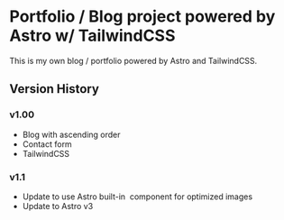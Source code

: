 # Portfolio / Blog project powered by Astro w/ TailwindCSS

This is my own blog / portfolio powered by Astro and TailwindCSS.

## Version History

### v1.00

- Blog with ascending order
- Contact form
- TailwindCSS

### v1.1

- Update to use Astro built-in <Image> component for optimized images
- Update to Astro v3

